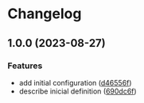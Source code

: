 # Changelog

## 1.0.0 (2023-08-27)


### Features

* add initial configuration ([d46556f](https://github.com/JonDotsoy/flags/commit/d46556f30d7c9d13752527c5bedd94f27af4e40f))
* describe inicial definition ([690dc6f](https://github.com/JonDotsoy/flags/commit/690dc6f94702de784dd8a0b34051311ad52ca757))
